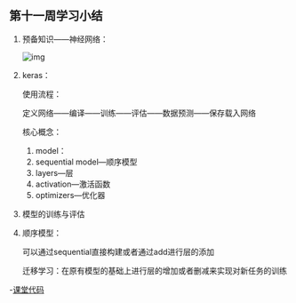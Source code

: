 ## 第十一周学习小结

1. 预备知识——神经网络：

   ![img](https://qn-st0.yuketang.cn/Fnvx6wEH9GnTWs61ZSZrWF40mHSw)

   

2. keras：

   使用流程：

   定义网络——编译——训练——评估——数据预测——保存载入网络

   核心概念：

   1. model：
   2. sequential model—顺序模型
   3. layers—层
   4. activation—激活函数
   5. optimizers—优化器

3. 模型的训练与评估

4. 顺序模型：

   可以通过sequential直接构建或者通过add进行层的添加

   迁移学习：在原有模型的基础上进行层的增加或者删减来实现对新任务的训练

-[课堂代码](https://github.com/Brickzhuantou/BDMI_learn/blob/main/practice_in_class/practice11.ipynb)

